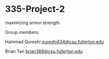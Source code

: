 # 335-Project-2
maximizing armor strength


Group members:

Hammad Qureshi qureshi434@csu.fullerton.edu

Brian Tan brian388@csu.fullerton.edu